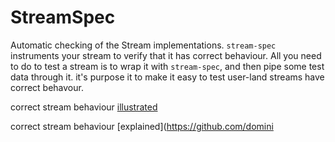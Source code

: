 # StreamSpec

Automatic checking of the Stream implementations.
`stream-spec` instruments your stream to verify that it has correct behaviour.
All you need to do to test a stream is to wrap it with `stream-spec`, and then pipe
some test data through it.
it's purpose it to make it easy to test user-land streams have correct behavour.

correct stream behaviour [illustrated](https://github.com/dominictarr/stream-spec/blob/master/states.markdown)  

correct stream behaviour [explained](https://github.com/domini